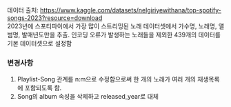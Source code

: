 데이터 출처: https://www.kaggle.com/datasets/nelgiriyewithana/top-spotify-songs-2023?resource=download<br>
2023년에 스포티파이에서 가장 많이 스트리밍된 노래 데이터셋에서 가수명, 노래명, 앨범명, 발매년도만을 추출.
인코딩 오류가 발생하는 노래들을 제외한 439개의 데이터를 기본 데이터셋으로 설정함

### 변경사항
1. Playlist-Song 관계를 n:m으로 수정함으로써 한 개의 노래가 여러 개의 재생목록에 포함되도록 함.
2. Song의 album 속성을 삭제하고 released_year로 대체

